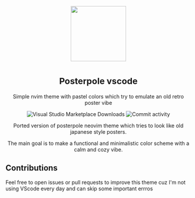 <div align="center"><img src="https://github.com/user-attachments/assets/5bd3b37f-58ed-4fb8-a7de-3e43ce31812b" width=150, height=150></div>
<h1 align="center" valign="middle" >
  <sup>Posterpole vscode</sup> 
</h1>
<p align="center">Simple nvim theme with pastel colors which try to emulate an old retro poster vibe</p>
<p align="center">
<img alt="Visual Studio Marketplace Downloads" src="https://img.shields.io/visual-studio-marketplace/d/ilof2.posterpole-theme?style=for-the-badge&labelColor=%2324222A&color=%23A86F6F">

<img alt="Commit activity" src="https://img.shields.io/github/commit-activity/w/posterpole/vscode?style=for-the-badge&labelColor=%2324222A&color=%23728C7B">
</p>

<p align="center">
  Ported version of posterpole neovim theme which tries to look like old japanese style posters.
</p>
<p align="center">
  The main goal is to make a functional and minimalistic color scheme with a calm and cozy vibe.
</p>

## Contributions
Feel free to open issues or pull requests to improve this theme cuz I'm not using VScode every day and can skip some important errros
